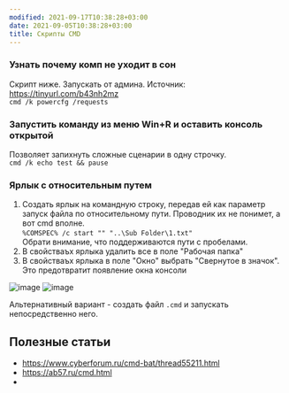 ```yaml
---
modified: 2021-09-17T10:38:28+03:00
date: 2021-09-05T10:38:28+03:00
title: Скрипты CMD
---
```


### Узнать почему комп не уходит в сон
Скрипт ниже. Запускать от админа. Источник: <https://tinyurl.com/b43nh2mz>  
```cmd /k powercfg /requests```

### Запустить команду из меню Win+R и оставить консоль открытой
Позволяет запихнуть сложные сценарии в одну строчку.   
```cmd /k echo test && pause```

### Ярлык с относительным путем
1. Создать ярлык на командную строку, передав ей как параметр запуск файла по относительному пути. Проводник их не понимет, а вот cmd вполне.   
```%COMSPEC% /c start "" "..\Sub Folder\1.txt"```   
Обрати внимание, что поддерживаются пути с пробелами.
2. В свойстваъх ярлыка удалить все в поле "Рабочая папка"
3. В свойстваъх ярлыка в поле "Окно" выбрать "Свернутое в значок". Это предотвратит появление окна консоли

![image](https://user-images.githubusercontent.com/17731587/140293561-e8e11c54-9727-4f16-9944-ef595ae50fa0.png)
![image](https://user-images.githubusercontent.com/17731587/140293941-fea0b2c8-0f0f-432c-8fad-9753c99496df.png)

Альтернативный вариант - создать файл ```.cmd``` и запускать непосредственно него.

## Полезные статьи
- <https://www.cyberforum.ru/cmd-bat/thread55211.html>
- <https://ab57.ru/cmd.html>
- 
